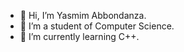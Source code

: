 - 👋 Hi, I’m Yasmim Abbondanza.
- 👀 I’m a student of Computer Science.
- 🌱 I’m currently learning C++.

<!---
yabbondanza/yabbondanza is a ✨ special ✨ repository because its `README.md` (this file) appears on your GitHub profile.
You can click the Preview link to take a look at your changes.
--->
